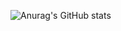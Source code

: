 ![Anurag's GitHub stats](https://github-readme-stats.vercel.app/api?username=MagnasiePro&count_private=true&show_icons=true)

